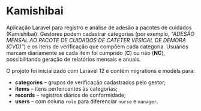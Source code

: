 # Kamishibai

Aplicação Laravel para registro e análise de adesão a pacotes de cuidados
(Kamishibai). Gestores podem cadastrar categorias (por exemplo, *"ADESÃO
MENSAL AO PACOTE DE CUIDADOS DE CATETER VESICAL DE DEMORA (CVD)"*) e os
itens de verificação que compõem cada categoria. Usuários marcam diariamente
se cada item foi cumprido (**C**) ou não (**NC**), possibilitando geração de
relatórios mensais e anuais.

O projeto foi inicializado com Laravel 12 e contém migrations e models para:

* **categories** – grupos de verificação cadastrados pelo gestor;
* **items** – itens pertencentes às categorias;
* **records** – registros diários de conformidade;
* **users** – com coluna `role` para diferenciar `nurse` e `manager`.
